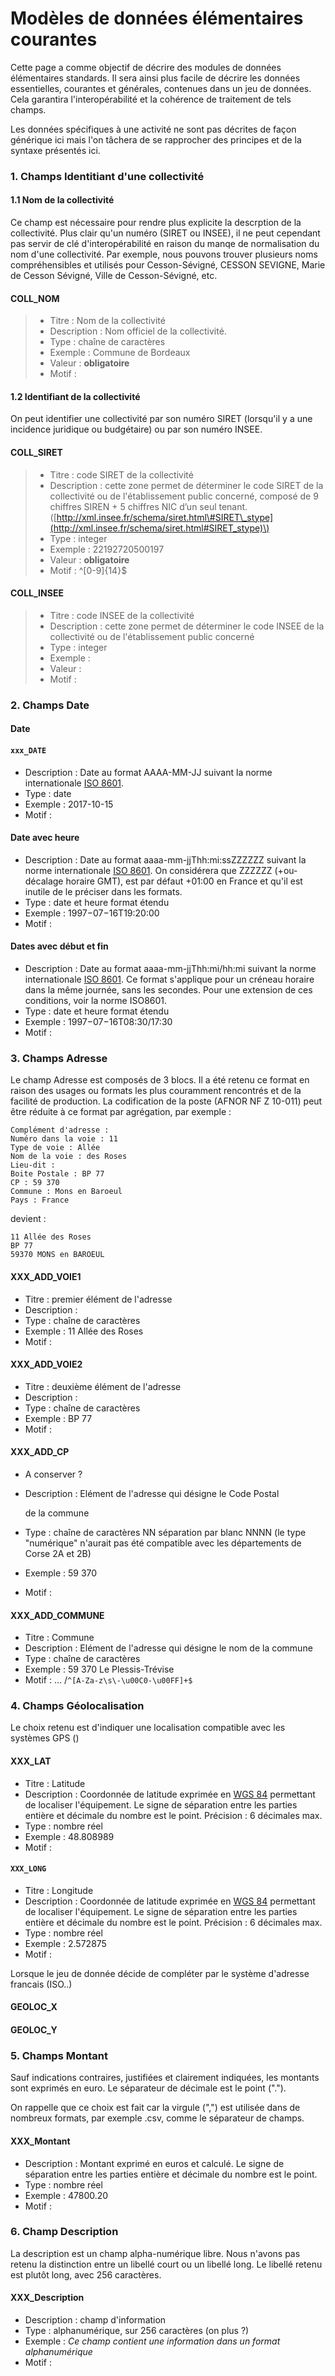 # Modèles de données élémentaires courantes

Cette page a comme objectif de décrire des modules de données élémentaires standards. Il sera ainsi plus facile de décrire les données essentielles, courantes et générales, contenues dans un jeu de données. Cela garantira l'interopérabilité et la cohérence de traitement de tels champs.  

Les données spécifiques à une activité ne sont pas décrites de façon générique ici mais l'on tâchera de se rapprocher des principes et de la syntaxe présentés ici. 

### 1. Champs Identitiant d'une collectivité

#### 1.1 Nom de la collectivité

Ce champ est nécessaire pour rendre plus explicite la descrption de la collectivité. Plus clair qu'un numéro \(SIRET ou INSEE\), il ne peut cependant pas servir de clé d'interopérabilité en raison du manqe de normalisation du nom d'une collectivité. Par exemple, nous pouvons trouver plusieurs noms compréhensibles et utilisés pour Cesson-Sévigné, CESSON SEVIGNE, Marie de Cesson Sévigné, Ville de Cesson-Sévigné, etc.

#### COLL\_NOM

> * Titre : Nom de la collectivité
> *  Description : Nom officiel de la collectivité.
> * Type : chaîne de caractères
> * Exemple : Commune de Bordeaux
> * Valeur : **obligatoire**
> * Motif :

#### 1.2 Identifiant de la collectivité

On peut identifier une collectivité par son numéro SIRET \(lorsqu'il y a une incidence juridique ou budgétaire\) ou par son numéro INSEE.

#### COLL\_SIRET

> * Titre : code SIRET de la collectivité
> * Description : cette zone permet de déterminer le code SIRET de la collectivité ou de l'établissement public concerné, composé de 9 chiffres SIREN + 5 chiffres NIC d’un seul tenant. \([http://xml.insee.fr/schema/siret.html\#SIRET\_stype](http://xml.insee.fr/schema/siret.html#SIRET_stype)\)
> * Type : integer
> * Exemple : 22192720500197
> * Valeur : **obligatoire**
> * Motif : ^\[0-9\]{14}$

#### COLL\_INSEE

> * Titre : code INSEE de la collectivité
> * Description : cette zone permet de déterminer le code INSEE de la collectivité ou de l'établissement public concerné 
> * Type : integer
> * Exemple : 
> * Valeur : 
> * Motif :

### 2. Champs Date

#### Date

#### `xxx_DATE` <a id="delibdate"></a>

* Description : Date au format AAAA-MM-JJ suivant la norme internationale [ISO 8601](https://fr.wikipedia.org/wiki/ISO_8601).
* Type : date
* Exemple : 2017-10-15
* Motif : 

#### Date avec heure

* Description : Date au format aaaa-mm-jjThh:mi:ssZZZZZZ suivant la norme internationale [ISO 8601](https://fr.wikipedia.org/wiki/ISO_8601). On considérera que ZZZZZZ \(+ou- décalage horaire GMT\), est par défaut +01:00 en France et qu'il est inutile de le préciser dans les formats. 
* Type : date et heure format étendu
* Exemple : 1997−07−16T19:20:00
* Motif : 

#### Dates avec début et fin

* Description : Date au format aaaa-mm-jjThh:mi/hh:mi suivant la norme internationale [ISO 8601](https://fr.wikipedia.org/wiki/ISO_8601). Ce format s'applique pour un créneau horaire dans la même journée, sans les secondes. Pour une extension de ces conditions, voir la norme ISO8601.
* Type : date et heure format étendu
* Exemple : 1997−07−16T08:30/17:30
* Motif : 

### 3. Champs Adresse

Le champ Adresse est composés de 3 blocs. Il a été retenu ce format en raison des usages ou formats les plus couramment rencontrés et de la facilité de production. La codification de la poste \(AFNOR NF Z 10-011\) peut être réduite à ce format  par agrégation, par exemple : 

```text
Complément d'adresse : 
Numéro dans la voie : 11
Type de voie : Allée
Nom de la voie : des Roses
Lieu-dit : 
Boite Postale : BP 77 
CP : 59 370
Commune : Mons en Baroeul
Pays : France
```

devient : 

```text
11 Allée des Roses
BP 77
59370 MONS en BAROEUL
```

#### XXX\_ADD\_VOIE1

* Titre : premier élément de l'adresse
* Description : 
* Type : chaîne de caractères
* Exemple : 11 Allée des Roses
* Motif : 

#### XXX\_ADD\_VOIE2

* Titre : deuxième élément de l'adresse
* Description : 
* Type : chaîne de caractères
* Exemple : BP 77
* Motif : 

#### XXX\_ADD\_CP

* A conserver ?
* Description : Elément de l'adresse qui désigne le Code Postal 

   de la commune 

* Type : chaîne de caractères NN séparation par blanc NNNN \(le type "numérique" n'aurait pas été compatible avec les départements de Corse 2A et 2B\)
* Exemple : 59 370
* Motif : 

#### XXX\_ADD\_COMMUNE

* Titre : Commune
* Description : Elément de l'adresse qui désigne le nom de la commune 
* Type : chaîne de caractères
* Exemple : 59 370 Le Plessis-Trévise
* Motif : ... /`^[A-Za-z\s\-\u00C0-\u00FF]+$`

### 4. Champs Géolocalisation

Le choix retenu est d'indiquer une localisation compatible avec les systèmes GPS \(\)

#### XXX\_LAT

* Titre : Latitude
* Description : Coordonnée de latitude exprimée en [WGS 84](https://fr.wikipedia.org/wiki/WGS_84) permettant de localiser l'équipement. Le signe de séparation entre les parties entière et décimale du nombre est le point. Précision : 6 décimales max.
* Type : nombre réel
* Exemple : 48.808989
* Motif : 

#### `XXX_LONG` <a id="equiplong"></a>

* Titre : Longitude
* Description : Coordonnée de latitude exprimée en [WGS 84](https://fr.wikipedia.org/wiki/WGS_84) permettant de localiser l'équipement. Le signe de séparation entre les parties entière et décimale du nombre est le point. Précision : 6 décimales max.
* Type : nombre réel
* Exemple : 2.572875
* Motif : 

Lorsque le jeu de donnée décide de compléter par le système d'adresse francais \(ISO..\)

#### GEOLOC\_X

#### GEOLOC\_Y

### 5. Champs Montant

Sauf indications contraires, justifiées et clairement indiquées, les montants sont exprimés en euro. Le séparateur de décimale est le point \("."\). 

On rappelle que ce choix est fait car la virgule \(","\) est utilisée dans de nombreux formats, par exemple .csv, comme le séparateur de champs. 

#### XXX\_Montant 

* Description : Montant exprimé en euros et calculé. Le signe de séparation entre les parties entière et décimale du nombre est le point.
* Type : nombre réel
* Exemple : 47800.20
* Motif : 

### 6. Champ Description

La description est un champ alpha-numérique libre. Nous n'avons pas retenu la distinction entre un libellé court ou un libellé long. Le libellé retenu est plutôt long, avec 256 caractères. 

#### XXX\_Description

* Description : champ d'information 
* Type : alphanumérique, sur 256 caractères \(on plus ?\)
* Exemple : _Ce champ contient une information dans un format alphanumérique_
* Motif : 





